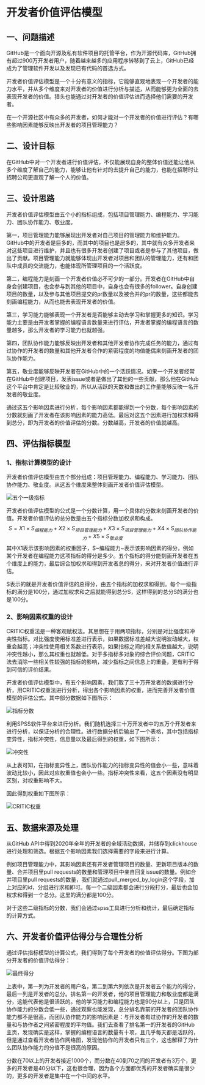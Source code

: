 # 开发者价值评估模型

## 一、问题描述

GitHub是一个面向开源及私有软件项目的托管平台，作为开源代码库，GitHub拥有超过900万开发者用户，随着越来越多的应用程序转移到了云上，GitHub已经成为了管理软件开发以及发现已有代码的首选方式。

开发者价值评估模型是一个十分有意义的指标，它能够直观地表现一个开发者的能力水平，并从多个维度来对开发者的价值进行分析与描述，从而能够更为全面的去表现开发者的价值。猎头也能通过对开发者的价值评估进而选择他们需要的开发者。

在一个开源社区中有众多的开发者，如何才能对一个开发者的价值进行评估？有哪些影响因素能够反映出开发者的项目管理能力？

## 二、设计目标

在GitHub中对一个开发者进行价值评估，不仅能展现自身的整体价值还能让他从多个维度了解自己的能力，能够让他有针对的去提升自己的能力，也能在招聘时让招聘公司更直观了解一个人的价值。

## 三、设计思路

开发者价值评估模型由五个小的指标组成，包括项目管理能力、编程能力、学习能力、团队协作能力、敬业度。

第一，项目管理能力能够展现出开发者对自己项目的管理能力和维护能力。GitHub中的开发者是巨多的，而其中的项目也是居多的，其中就有众多开发者来对这些项目进行维护，并且也有很多开发者创建了项目或者是参与了其他项目，做出了贡献。项目管理能力就能够体现出开发者对项目和团队的管理能力，还有和团队中成员的交流能力，也能体现所管理项目的一个活跃度。

第二，编程能力是刻画一个开发者价值必不可少的一部分。开发者在GitHub中自身会创建项目，也会参与到其他的项目中，自身也会有很多的follower。自身创建项目的数量，以及参与其他项目提交的pr数量以及被合并的pr的数量，这些都能去刻画编程能力，从而也能去表现开发者的价值。

第三，学习能力能够表现一个开发者是否能够主动去学习和掌握更多的知识。学习能力主要是由开发者掌握的编程语言数量来进行评估，开发者掌握的编程语言的数量越多，那么开发者的学习能力也就越强。

第四，团队协作能力能够反映出开发者和其他开发者协作完成任务的能力，通过有过协作的开发者的数量和其他开发者合作的紧密程度的均值能偶来刻画开发者的团队协作能力。

第五，敬业度能够反映开发者在GitHub中的一个活跃情况。如果一个开发者经常在GitHub中创建项目，发表issue或者是做出了其他的一些贡献，那么他在GitHub这个平台中肯定是比较敬业的，所以从活跃的天数和做出的工作量能够反映一名开发者的敬业度。

通过这五个影响因素进行分析，每个影响因素都能得到一个分数，每个影响因素的分数就刻画了开发者在该影响因素的能力高低。最后对这五个因素进行加权求和得到总分，即为开发者的价值评估的分数。分数越高，开发者的价值就越高。

## 四、评估指标模型

### 1、指标计算模型的设计

开发者价值评估模型由五个部分组成：项目管理能力、编程能力、学习能力、团队协作能力、敬业度。从这五个维度来整体刻画开发者价值评估模型。

![五个一级指标](https://atomgit.com/vuetest/2023-opensoda-final-w2/blob/6cdf78993a29fb03f05d94b4a96b9bf12be6092c/picture/clip_image002.png)

开发者价值评估模型的公式是一个分数计算，用一个具体的分数来刻画开发者的价值。开发者价值评估的总分数是由五个指标分数加权求和构成。
$$
S=X1×S_{编程能力} + X2×S_{项目管理能力}+X3×S_{项目管理能力}+X4×S_{团队协作能力}+X5×S_{敬业度}
$$
其中X1表示该影响因素的权重因子，S~编程能力~表示该影响因素的得分，例如某个开发者在编程能力这项指标的得分是多少。五个指标的得分能刻画开发者在五个维度上的能力，最后综合加权求和得到开发者总的得分，来对开发者价值进行评估。

S表示的就是开发者价值评估的总得分，由五个指标的加权求和得到。每个一级指标的满分是100分，通过加权求和之后就能得到总分S，这样得到的总分S的满分也是100分。

### 2、影响因素权重的设计

CRITIC权重法是一种客观赋权法。其思想在于用两项指标，分别是对比强度和冲突性指标。对比强度使用标准差进行表示，如果数据标准差越大说明波动越大，权重会越高；冲突性使用相关系数进行表示，如果指标之间的相关系数值越大，说明冲突性越小，那么其权重也就越低。对于多指标多对象的综合评价问题，CRITIC 法去消除一些相关性较强的指标的影响，减少指标之间信息上的重叠，更有利于得到可信的评价结果。

开发者价值评估模型中，有五个影响因素，我们取了三十万开发者的数据进行分析，用CRITIC权重法进行分析，得出各个影响因素的权重，进而完善开发者价值模型的评估公式。其中部分数据如下图所示：

![指标分数](https://github.com/1161295395/opengame/raw/img/%E6%8C%87%E6%A0%87%E5%88%86%E6%95%B0.png?raw=true)

利用SPSS软件平台来进行分析。我们随机选择三十万开发者中的五万个开发者来进行分析，以保证分析的合理性。进行数据分析后输出了一个表格，其中包括指标变异性，指标冲突性，信息量以及最后得到的权重，如下图所示：

![冲突性](https://github.com/1161295395/opengame/raw/img/%E5%86%B2%E7%AA%81%E6%80%A7.png?raw=true)



从上表可知，在指标变异性上，团队协作能力的指标变异性的值会小一些，意味着波动比较小，因此对应权重值也会小一些。指标冲突性来看，这五个因素没有明显区别，对权重影响不大。

因此得到权重如下图所示：

![CRITIC权重](https://github.com/1161295395/opengame/raw/img/CRITIC%E6%9D%83%E9%87%8D.png?raw=true)

## 五、数据来源及处理

从GitHub API中得到2020年全年的开发者的全域活动数据，并储存到clickhouse进行处理和筛选。根据五个影响因素我们选择需要的字段来进行计算。

例如项目管理能力中，其影响因素还有开发者管理项目的数量、更新项目版本的数量、合并项目里pull requests的数量和管理项目中亲自回复issue的数量。例如合并项目里pull requests的数量，我们就通过pull_merged_by_login这个字段，加上对应的id，分组进行求和即可。每一个二级因素都会进行分段打分，最后也会加权求和得到一个总分。这里的满分都是100分。

对于这些二级指标的分数，我们会通过spss工具进行分析和统计，最后确定指标的计算方式。

##  六、开发者价值评估得分与合理性分析

通过评估指标模型的计算公式，我们得到了每个开发者的价值评估得分。下图为部分开发者的价值评估得分：

![最终得分](https://github.com/1161295395/opengame/raw/img/%E6%9C%80%E7%BB%88%E5%BE%97%E5%88%86.png?raw=true)



上表中，第一列为开发者的用户名，第二到第六列依次是开发者五个能力的得分，最后一列是开发者的总分。排名第一的开发者，他的项目管理能力和敬业度都是满分，这能代表他是很活跃的。他的学习能力和编程能力也是90分以上，只是团队协作能力的分数会低一些，通过观察也能发现，总分排名靠前的开发者的团队协作能力都不是很高，而团队协作能力的影响因素是：与开发者有过协作的开发者的数量和与协作者之间紧密程度的平均值。我们去查看了排名第一的开发者的GitHub主页，发现确实是这样，掌握的编程语言的数量有十项，且几乎每天都是活跃的，但是通过查看开发者协作网络图，发现他协作的开发者只有三个，这也解释了为什么团队协作能力的分值不是很高的原因。

分数在70以上的开发者接近1000个，而分数在40到70之间的开发者有3万个，更多的开发者是40分以下，这也很合理，因为各个方面都优秀的开发者确实是很少的，更多的开发者是集中在一个中间的水平。
